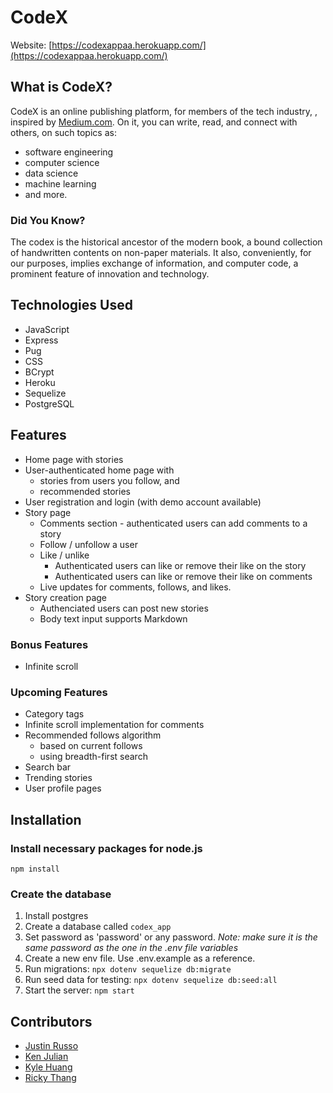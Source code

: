 # CodeX

Website: [https://codexappaa.herokuapp.com/](https://codexappaa.herokuapp.com/)

## What is CodeX?

CodeX is an online publishing platform, for members of the tech industry, , inspired by [Medium.com](https://medium.com/). On it, you can write, read, and connect with others, on such topics as:
- software engineering
- computer science
- data science
- machine learning
- and more.

### Did You Know?

The codex is the historical ancestor of the modern book, a bound collection of handwritten contents on non-paper materials. It also, conveniently, for our purposes, implies exchange of information, and computer code, a prominent feature of innovation and technology.

## Technologies Used

- JavaScript
- Express
- Pug
- CSS
- BCrypt
- Heroku
- Sequelize
- PostgreSQL

## Features

- Home page with stories
- User-authenticated home page with
	- stories from users you follow, and
	- recommended stories
- User registration and login (with demo account available)
- Story page
  - Comments section - authenticated users can add comments to a story
  - Follow / unfollow a user
  - Like / unlike
  	- Authenticated users can like or remove their like on the story
  	- Authenticated users can like or remove their like on comments
  - Live updates for comments, follows, and likes.
- Story creation page
  - Authenciated users can post new stories
  - Body text input supports Markdown

### Bonus Features

- Infinite scroll

### Upcoming Features

- Category tags
- Infinite scroll implementation for comments
- Recommended follows algorithm
  - based on current follows
  - using breadth-first search
- Search bar
- Trending stories
- User profile pages

## Installation

### Install necessary packages for node.js 

```npm install```

### Create the database

  1. Install postgres
  2. Create a database called ```codex_app```
  3. Set password as 'password' or any password. *Note: make sure it is the same password as the one in the .env file variables*
  4. Create a new env file. Use .env.example as a reference.
  5. Run migrations: ``` npx dotenv sequelize db:migrate ```
  6. Run seed data for testing: ```npx dotenv sequelize db:seed:all ```
  7. Start the server: ```npm start```

## Contributors

- [Justin Russo](https://github.com/justinrusso)
- [Ken Julian](https://github.com/kenjulian)
- [Kyle Huang](https://github.com/kvh8899)
- [Ricky Thang](https://github.com/rickythewriter)
